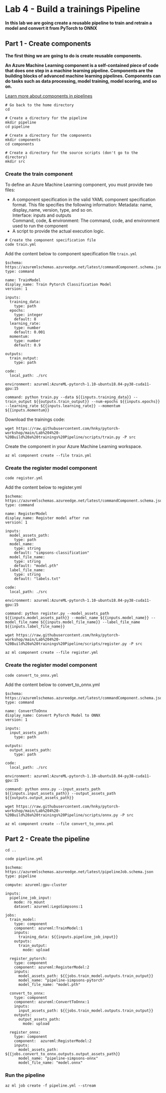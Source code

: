 # Lab 4 - Build a trainings Pipeline

**In this lab we are going create a reusable pipeline to train and retrain a model and convert it from PyTorch to ONNX**


## Part 1 - Create components

**The first thing we are going to do is create reusable components.**

**An Azure Machine Learning component is a self-contained piece of code that does one step in a machine learning pipeline. Components are the building blocks of advanced machine learning pipelines. Components can do tasks such as data processing, model training, model scoring, and so on.**

[Learn more about components in pipelines](https://docs.microsoft.com/azure/machine-learning/how-to-create-component-pipelines-cli)

```
# Go back to the home directory
cd

# Create a directory for the pipeline
mkdir pipeline
cd pipeline

# Create a directory for the components
mkdir components
cd components

# Create a directory for the source scripts (don't go to the directory)
mkdir src
```

### Create the train component

To define an Azure Machine Learning component, you must provide two files:

- A component specification in the valid YAML component specification format. This file specifies the following information:
Metadata: name, display_name, version, type, and so on.   
Interface: inputs and outputs   
Command, code, & environment: The command, code, and environment used to run the component    
- A script to provide the actual execution logic.


```
# Create the component specification file
code train.yml
```

Add the content below to component specification file ```train.yml```

```
$schema: https://azuremlschemas.azureedge.net/latest/commandComponent.schema.json
type: command

name: TrainModel
display_name: Train Pytorch Classification Model
version: 1

inputs:
  training_data:
    type: path
  epochs:
    type: integer
    default: 8
  learning_rate:
    type: number
    default: 0.001
  momentum: 
    type: number
    default: 0.9
    
outputs:
  train_output:
    type: path

code:
  local_path: ./src

environment: azureml:AzureML-pytorch-1.10-ubuntu18.04-py38-cuda11-gpu:15

command: python train.py --data ${{inputs.training_data}} --train_output ${{outputs.train_output}} --num-epochs ${{inputs.epochs}} --learning_rate ${{inputs.learning_rate}} --momentum ${{inputs.momentum}}
```

Download the trainings code:
```
wget https://raw.githubusercontent.com/hnky/pytorch-workshop/main/Lab%204%20-%20Build%20a%20trainings%20Pipeline/scripts/train.py -P src
```

Create the component in your Azure Machine Learning workspace.
```
az ml component create --file train.yml
```

### Create the register model component

```
code register.yml
```

Add the content below to register.yml

```
$schema: https://azuremlschemas.azureedge.net/latest/commandComponent.schema.json
type: command

name: RegisterModel
display_name: Register model after run
version: 1

inputs:
  model_assets_path:
    type: path
  model_name:
    type: string
    default: "simpsons-classification"
  model_file_name:
    type: string
    default: "model.pth"
  label_file_name:
    type: string
    default: "labels.txt" 

code:
  local_path: ./src

environment: azureml:AzureML-pytorch-1.10-ubuntu18.04-py38-cuda11-gpu:15

command: python register.py --model_assets_path ${{inputs.model_assets_path}} --model_name ${{inputs.model_name}} --model_file_name ${{inputs.model_file_name}} --label_file_name ${{inputs.label_file_name}}
```

```
wget https://raw.githubusercontent.com/hnky/pytorch-workshop/main/Lab%204%20-%20Build%20a%20trainings%20Pipeline/scripts/register.py -P src
```

```
az ml component create --file register.yml
```


### Create the register model component

```
code convert_to_onnx.yml
```

Add the content below to convert_to_onnx.yml

```
$schema: https://azuremlschemas.azureedge.net/latest/commandComponent.schema.json
type: command

name: ConvertToOnnx
display_name: Convert PyTorch Model to ONNX
version: 1

inputs:
  input_assets_path:
    type: path
    
outputs:
  output_assets_path:
    type: path

code:
  local_path: ./src

environment: azureml:AzureML-pytorch-1.10-ubuntu18.04-py38-cuda11-gpu:15

command: python onnx.py --input_assets_path ${{inputs.input_assets_path}} --output_assets_path ${{outputs.output_assets_path}}
```



```
wget https://raw.githubusercontent.com/hnky/pytorch-workshop/main/Lab%204%20-%20Build%20a%20trainings%20Pipeline/scripts/onnx.py -P src
```



```
az ml component create --file convert_to_onnx.yml
```

## Part 2 - Create the pipeline

```
cd ..

code pipeline.yml
```

```
$schema: https://azuremlschemas.azureedge.net/latest/pipelineJob.schema.json
type: pipeline

compute: azureml:gpu-cluster

inputs:
  pipeline_job_input:
    mode: ro_mount
    dataset: azureml:LegoSimpsons:1

jobs:
  train_model:
    type: component
    component: azureml:TrainModel:1
    inputs:
      training_data: ${{inputs.pipeline_job_input}}
    outputs:
      train_output: 
        mode: upload
      
  register_pytorch:
    type: component
    component: azureml:RegisterModel:2
    inputs:
      model_assets_path: ${{jobs.train_model.outputs.train_output}}
      model_name: "pipeline-simpsons-pytorch"
      model_file_name: "model.pth"

  convert_to_onnx:
    type: component
    component: azureml:ConvertToOnnx:1
    inputs:
      input_assets_path: ${{jobs.train_model.outputs.train_output}}
    outputs:
      output_assets_path: 
        mode: upload

  register_onnx:
    type: component
    component:  azureml:RegisterModel:2
    inputs:
      model_assets_path: ${{jobs.convert_to_onnx.outputs.output_assets_path}}
      model_name: "pipeline-simpsons-onnx"
      model_file_name: "model.onnx"
```

### Run the pipeline

```
az ml job create -f pipeline.yml --stream
```
